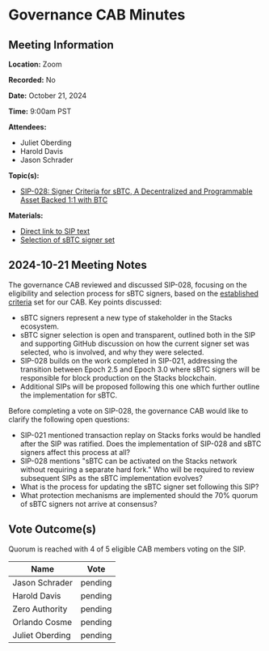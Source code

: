 # Governance CAB Minutes

## Meeting Information

**Location:** Zoom

**Recorded:** No

**Date:** October 21, 2024

**Time:** 9:00am PST

**Attendees:**

- Juliet Oberding
- Harold Davis
- Jason Schrader

**Topic(s):**

- [SIP-028: Signer Criteria for sBTC, A Decentralized and Programmable Asset Backed 1:1 with BTC](https://github.com/stacksgov/sips/pull/186)

**Materials:**

- [Direct link to SIP text](https://github.com/andrerserrano/sips/blob/main/sips/sip-028/sip-028-sbtc_peg.md)
- [Selection of sBTC signer set](https://github.com/stacks-network/sbtc/discussions/624)

## 2024-10-21 Meeting Notes

The governance CAB reviewed and discussed SIP-028, focusing on the eligibility and selection process for sBTC signers, based on the [established criteria](https://github.com/stacksgov/sips/blob/main/considerations/governance.md) set for our CAB. Key points discussed:

- sBTC signers represent a new type of stakeholder in the Stacks ecosystem.
- sBTC signer selection is open and transparent, outlined both in the SIP and supporting GitHub discussion on how the current signer set was selected, who is involved, and why they were selected.
- SIP-028 builds on the work completed in SIP-021, addressing the transition between Epoch 2.5 and Epoch 3.0 where sBTC signers will be responsible for block production on the Stacks blockchain.
- Additional SIPs will be proposed following this one which further outline the implementation for sBTC.

Before completing a vote on SIP-028, the governance CAB would like to clarify the following open questions:

- SIP-021 mentioned transaction replay on Stacks forks would be handled after the SIP was ratified. Does the implementation of SIP-028 and sBTC signers affect this process at all?
- SIP-028 mentions "sBTC can be activated on the Stacks network without requiring a separate hard fork." Who will be required to review subsequent SIPs as the sBTC implementation evolves?
- What is the process for updating the sBTC signer set following this SIP?
- What protection mechanisms are implemented should the 70% quorum of sBTC signers not arrive at consensus?

## Vote Outcome(s)

Quorum is reached with 4 of 5 eligible CAB members voting on the SIP.

| Name            | Vote    |
| --------------- | ------- |
| Jason Schrader  | pending |
| Harold Davis    | pending |
| Zero Authority  | pending |
| Orlando Cosme   | pending |
| Juliet Oberding | pending |
